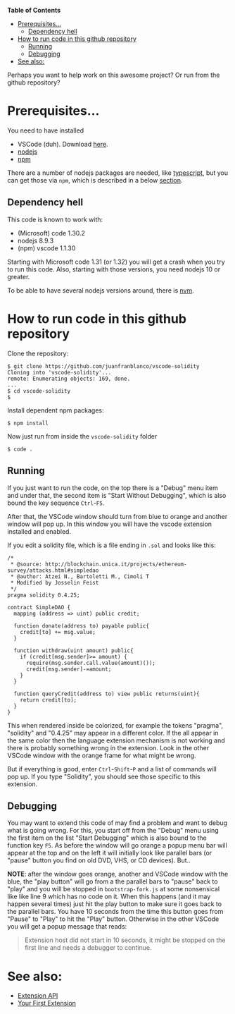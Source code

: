 <!-- markdown-toc start - Don't edit this section. Run M-x markdown-toc-refresh-toc -->
**Table of Contents**

- [Prerequisites...](#prerequisites)
    - [Dependency hell](#dependency-hell)
- [How to run code in this github repository](#how-to-run-code-in-this-github-repository)
    - [Running](#running)
    - [Debugging](#debugging)
- [See also:](#see-also)

<!-- markdown-toc end -->
Perhaps you want to help work on this awesome project? Or run from the github repository?

# Prerequisites...

You need to have installed

* VSCode (duh). Download [here](https://code.visualstudio.com/download).
* [nodejs](https://nodejs.org/en/)
* [npm](https://www.npmjs.com/get-npm)

There are a number of nodejs packages are needed, like [typescript](https://www.typescriptlang.org/), but you can get those via `npm`,
which is described in a below [section](#how-to-run-code-in-this-github-repository).


## Dependency hell

This code is known to work with:

* (Microsoft) code 1.30.2
* nodejs 8.9.3
* (npm) vscode 1.1.30

Starting with Microsoft code 1.31 (or 1.32) you will get a crash when you try to run this code.
Also, starting with those versions, you need nodejs 10 or greater.

To be able to have several nodejs versions around, there is [nvm](https://github.com/creationix/nvm).




# How to run code in this github repository

Clone the repository:



```console
$ git clone https://github.com/juanfranblanco/vscode-solidity
Cloning into 'vscode-solidity'...
remote: Enumerating objects: 169, done.
...
$ cd vscode-solidity
$
```

Install dependent npm packages:

```console
$ npm install
```

Now just run from inside the `vscode-solidity` folder

```
$ code .
```

## Running

If you just want to run the code, on the top there is a "Debug" menu item and under that, the second item is "Start Without Debugging", which is also bound the key sequence `Ctrl`-`F5`.

After that, the VSCode window should turn from blue to orange and another window will pop up. In this window you will have the vscode extension installed and enabled.

If you edit a solidity file, which is a file ending in `.sol` and looks like this:

```solidity
/*
 * @source: http://blockchain.unica.it/projects/ethereum-survey/attacks.html#simpledao
 * @author: Atzei N., Bartoletti M., Cimoli T
 * Modified by Josselin Feist
 */
pragma solidity 0.4.25;

contract SimpleDAO {
  mapping (address => uint) public credit;

  function donate(address to) payable public{
    credit[to] += msg.value;
  }

  function withdraw(uint amount) public{
    if (credit[msg.sender]>= amount) {
      require(msg.sender.call.value(amount)());
      credit[msg.sender]-=amount;
    }
  }

  function queryCredit(address to) view public returns(uint){
    return credit[to];
  }
}
```

This when rendered inside be colorized, for example the tokens "pragma", "solidity" and "0.4.25" may appear in a different color. If the all appear in the same color then the language extension mechanism is not working and there is probably something wrong in the extension. Look in the other VSCode window with the orange frame for what might be wrong.

But if everything is good, enter `Ctrl`-`Shift`-`P` and a list of commands will pop up. If you type "Solidity", you should see those specific to this extension.

## Debugging

You may want to extend this code of may find a problem and want to debug what is going wrong. For this, you start off from the "Debug" menu using the first item on the list "Start Debugging" which is also bound to the function key `F5`. As before the window will go orange a popup menu bar will appear at the top and on the left it will initially look like parallel bars (or "pause" button you find on old DVD, VHS, or CD devices).  But..

__NOTE__: after the window goes orange, another and VSCode window with the blue, the "play button" will go from a the parallel bars to "pause" back to "play" and you will be stopped in `bootstrap-fork.js` at some nonsensical like like line 9 which has no code on it. When this happens (and it may happen several times) just hit the play button to make sure it goes back to the parallel bars. You have 10 seconds from the time this button goes from "Pause" to "Play" to hit the "Play" button. Otherwise in the other VSCode you will get a popup message that reads:

> Extension host did not start in 10 seconds, it might be stopped on the first line and needs a debugger to continue.


# See also:

* [Extension API](https://code.visualstudio.com/api)
* [Your First Extension](https://code.visualstudio.com/api/get-started/your-first-extension)

